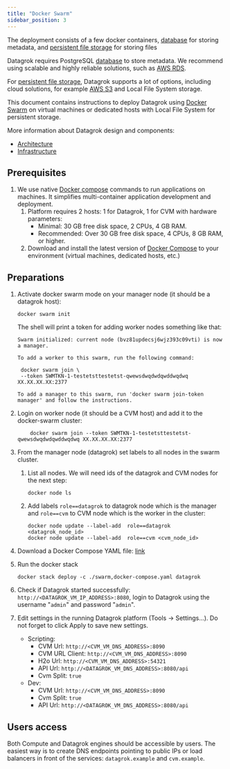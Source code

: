 ```yaml
---
title: "Docker Swarm"
sidebar_position: 3
---
```


The deployment consists of a few docker containers, [database](../develop/under-the-hood/infrastructure.md#database) for storing metadata,
and [persistent file storage](../develop/under-the-hood/infrastructure.md#storage) for storing files

Datagrok requires PostgreSQL [database](../develop/under-the-hood/infrastructure.md#database) to store metadata.
We recommend using scalable and highly reliable solutions, such as [AWS RDS](https://aws.amazon.com/rds/).

For [persistent file storage](../develop/under-the-hood/infrastructure.md#storage), Datagrok supports a lot of options, including cloud solutions,
for example [AWS S3](https://aws.amazon.com/s3/) and Local File System storage.

This document contains instructions to deploy Datagrok using [Docker Swarm](https://docs.docker.com/engine/swarm/)
on virtual machines or dedicated hosts with Local File System for persistent storage.

More information about Datagrok design and components:

* [Architecture](../develop/under-the-hood/architecture.md)
* [Infrastructure](../develop/under-the-hood/infrastructure.md)

## Prerequisites

1. We use native [Docker compose](https://docs.docker.com/compose/) commands to run applications on machines. It
   simplifies multi-container application development and deployment.
    1. Platform requires 2 hosts: 1 for Datagrok, 1 for CVM with hardware parameters:
       * Minimal: 30 GB free disk space, 2 CPUs, 4 GB RAM.
       * Recommended: Over 30 GB free disk space, 4 CPUs, 8 GB RAM, or higher.
    2. Download and install the latest version of [Docker Compose](https://docs.docker.com/compose/install/) to your
       environment (virtual machines, dedicated hosts, etc.)

## Preparations

1. Activate docker swarm mode on your manager node (it should be a datagrok host):

   ```shell
   docker swarm init
   ```

   The shell will print a token for adding worker nodes something like that:

   ```shell
   Swarm initialized: current node (bvz81updecsj6wjz393c09vti) is now a manager.

   To add a worker to this swarm, run the following command:

    docker swarm join \
    --token SWMTKN-1-testetsttestetst-qwewsdwqdwdqwddwqdwq XX.XX.XX.XX:2377

   To add a manager to this swarm, run 'docker swarm join-token manager' and follow the instructions.
   ```

2. Login on worker node (it should be a CVM host) and add it to the docker-swarm cluster:

   ```shell
       docker swarm join --token SWMTKN-1-testetsttestetst-qwewsdwqdwdqwddwqdwq XX.XX.XX.XX:2377
   ```

3. From the manager node (datagrok) set labels to all nodes in the swarm cluster.

   1. List all nodes. We will need ids of the datagrok and CVM nodes for the next step:

      ```shell
      docker node ls
      ```

   2. Add labels ```role==datagrok``` to datagrok node which is the manager and ```role==cvm```
      to CVM node which is the worker in the cluster:

      ```shell
      docker node update --label-add  role==datagrok <datagrok_node_id>
      docker node update --label-add  role==cvm <cvm_node_id>
      ```

4. Download a Docker Compose YAML
   file: [link](https://github.com/datagrok-ai/public/blob/master/docker/swarm.docker-compose.yaml)

5. Run the docker stack

   ```shell
   docker stack deploy -c ./swarm,docker-compose.yaml datagrok
   ```

6. Check if Datagrok started successfully: `http://<DATAGROK_VM_IP_ADDRESS>:8080`, login to Datagrok using the
   username "`admin`" and password "`admin`".

7. Edit settings in the running Datagrok platform (Tools -> Settings...). Do not forget to click Apply to save new settings.
    * Scripting:
        * CVM Url: `http://<CVM_VM_DNS_ADDRESS>:8090`
        * CVM URL Client: `http://<CVM_VM_DNS_ADDRESS>:8090`
        * H2o Url: `http://<CVM_VM_DNS_ADDRESS>:54321`
        * API Url: `http://<DATAGROK_VM_DNS_ADDRESS>:8080/api`
        * Cvm Split: `true`
    * Dev:
        * CVM Url: `http://<CVM_VM_DNS_ADDRESS>:8090`
        * Cvm Split: `true`
        * API Url: `http://<DATAGROK_VM_DNS_ADDRESS>:8080/api`

## Users access

Both Compute and Datagrok engines should be accessible by users.
The easiest way is to create DNS endpoints pointing to public IPs or load balancers in front of the
services: `datagrok.example`
and `cvm.example`.
